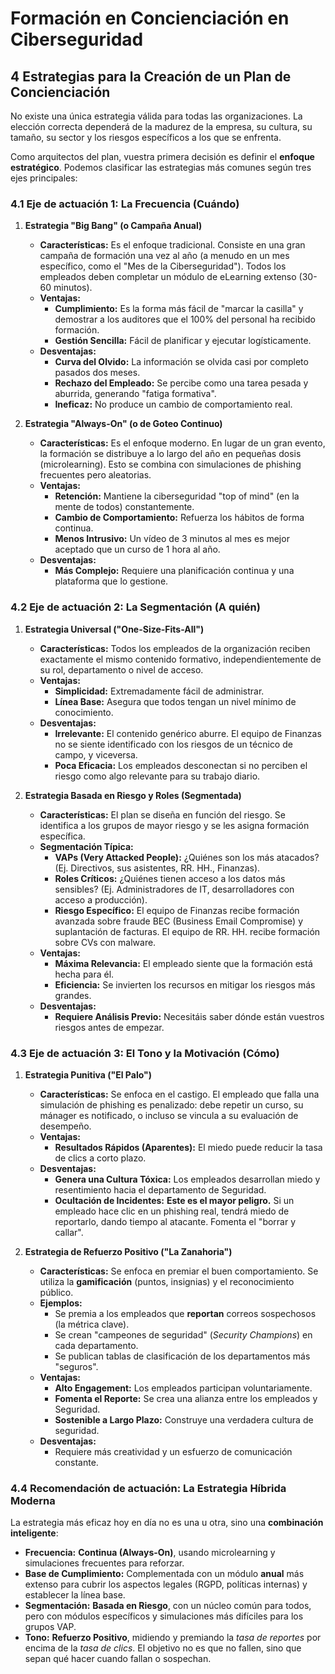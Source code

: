 # Formación en Concienciación en Ciberseguridad

## 4 Estrategias para la Creación de un Plan de Concienciación

No existe una única estrategia válida para todas las organizaciones. La elección correcta dependerá de la madurez de la empresa, su cultura, su tamaño, su sector y los riesgos específicos a los que se enfrenta.

Como arquitectos del plan, vuestra primera decisión es definir el **enfoque estratégico**. Podemos clasificar las estrategias más comunes según tres ejes principales:

### 4.1 Eje de actuación 1: La Frecuencia (Cuándo)

1.  **Estrategia "Big Bang" (o Campaña Anual)**
    * **Características:** Es el enfoque tradicional. Consiste en una gran campaña de formación una vez al año (a menudo en un mes específico, como el "Mes de la Ciberseguridad"). Todos los empleados deben completar un módulo de eLearning extenso (30-60 minutos).
    * **Ventajas:**
        * **Cumplimiento:** Es la forma más fácil de "marcar la casilla" y demostrar a los auditores que el 100% del personal ha recibido formación.
        * **Gestión Sencilla:** Fácil de planificar y ejecutar logísticamente.
    * **Desventajas:**
        * **Curva del Olvido:** La información se olvida casi por completo pasados dos meses.
        * **Rechazo del Empleado:** Se percibe como una tarea pesada y aburrida, generando "fatiga formativa".
        * **Ineficaz:** No produce un cambio de comportamiento real.

2.  **Estrategia "Always-On" (o de Goteo Continuo)**
    * **Características:** Es el enfoque moderno. En lugar de un gran evento, la formación se distribuye a lo largo del año en pequeñas dosis (microlearning). Esto se combina con simulaciones de phishing frecuentes pero aleatorias.
    * **Ventajas:**
        * **Retención:** Mantiene la ciberseguridad "top of mind" (en la mente de todos) constantemente.
        * **Cambio de Comportamiento:** Refuerza los hábitos de forma continua.
        * **Menos Intrusivo:** Un vídeo de 3 minutos al mes es mejor aceptado que un curso de 1 hora al año.
    * **Desventajas:**
        * **Más Complejo:** Requiere una planificación continua y una plataforma que lo gestione.

### 4.2 Eje de actuación 2: La Segmentación (A quién)

1.  **Estrategia Universal ("One-Size-Fits-All")**
    * **Características:** Todos los empleados de la organización reciben exactamente el mismo contenido formativo, independientemente de su rol, departamento o nivel de acceso.
    * **Ventajas:**
        * **Simplicidad:** Extremadamente fácil de administrar.
        * **Línea Base:** Asegura que todos tengan un nivel mínimo de conocimiento.
    * **Desventajas:**
        * **Irrelevante:** El contenido genérico aburre. El equipo de Finanzas no se siente identificado con los riesgos de un técnico de campo, y viceversa.
        * **Poca Eficacia:** Los empleados desconectan si no perciben el riesgo como algo relevante para su trabajo diario.

2.  **Estrategia Basada en Riesgo y Roles (Segmentada)**
    * **Características:** El plan se diseña en función del riesgo. Se identifica a los grupos de mayor riesgo y se les asigna formación específica.
    * **Segmentación Típica:**
        * **VAPs (Very Attacked People):** ¿Quiénes son los más atacados? (Ej. Directivos, sus asistentes, RR. HH., Finanzas).
        * **Roles Críticos:** ¿Quiénes tienen acceso a los datos más sensibles? (Ej. Administradores de IT, desarrolladores con acceso a producción).
        * **Riesgo Específico:** El equipo de Finanzas recibe formación avanzada sobre fraude BEC (Business Email Compromise) y suplantación de facturas. El equipo de RR. HH. recibe formación sobre CVs con malware.
    * **Ventajas:**
        * **Máxima Relevancia:** El empleado siente que la formación está hecha para él.
        * **Eficiencia:** Se invierten los recursos en mitigar los riesgos más grandes.
    * **Desventajas:**
        * **Requiere Análisis Previo:** Necesitáis saber dónde están vuestros riesgos antes de empezar.

### 4.3 Eje de actuación 3: El Tono y la Motivación (Cómo)

1.  **Estrategia Punitiva ("El Palo")**
    * **Características:** Se enfoca en el castigo. El empleado que falla una simulación de phishing es penalizado: debe repetir un curso, su mánager es notificado, o incluso se vincula a su evaluación de desempeño.
    * **Ventajas:**
        * **Resultados Rápidos (Aparentes):** El miedo puede reducir la tasa de clics a corto plazo.
    * **Desventajas:**
        * **Genera una Cultura Tóxica:** Los empleados desarrollan miedo y resentimiento hacia el departamento de Seguridad.
        * **Ocultación de Incidentes:** **Este es el mayor peligro.** Si un empleado hace clic en un phishing real, tendrá miedo de reportarlo, dando tiempo al atacante. Fomenta el "borrar y callar".

2.  **Estrategia de Refuerzo Positivo ("La Zanahoria")**
    * **Características:** Se enfoca en premiar el buen comportamiento. Se utiliza la **gamificación** (puntos, insignias) y el reconocimiento público.
    * **Ejemplos:**
        * Se premia a los empleados que **reportan** correos sospechosos (la métrica clave).
        * Se crean "campeones de seguridad" (*Security Champions*) en cada departamento.
        * Se publican tablas de clasificación de los departamentos más "seguros".
    * **Ventajas:**
        * **Alto Engagement:** Los empleados participan voluntariamente.
        * **Fomenta el Reporte:** Se crea una alianza entre los empleados y Seguridad.
        * **Sostenible a Largo Plazo:** Construye una verdadera cultura de seguridad.
    * **Desventajas:**
        * Requiere más creatividad y un esfuerzo de comunicación constante.


### 4.4 Recomendación de actuación: La Estrategia Híbrida Moderna

La estrategia más eficaz hoy en día no es una u otra, sino una **combinación inteligente**:

* **Frecuencia:** **Continua (Always-On)**, usando microlearning y simulaciones frecuentes para reforzar.
* **Base de Cumplimiento:** Complementada con un módulo **anual** más extenso para cubrir los aspectos legales (RGPD, políticas internas) y establecer la línea base.
* **Segmentación:** **Basada en Riesgo**, con un núcleo común para todos, pero con módulos específicos y simulaciones más difíciles para los grupos VAP.
* **Tono:** **Refuerzo Positivo**, midiendo y premiando la *tasa de reportes* por encima de la *tasa de clics*. El objetivo no es que no fallen, sino que sepan qué hacer cuando fallan o sospechan.
